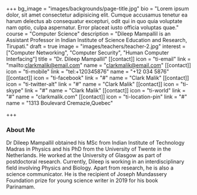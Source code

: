 +++
bg_image = "images/backgrounds/page-title.jpg"
bio = "Lorem ipsum dolor, sit amet consectetur adipisicing elit. Cumque accusamus tenetur ea harum delectus ab consequatur excepturi, odit qui in quo quia voluptate nam optio, culpa aspernatur. Error placeat iusto officia voluptas quae."
course = "Computer Science"
description = "Dileep Mampallil is an Assistant Professor in Indian Institute of Science Education and Research, Tirupati."
draft = true
image = "images/teachers/teacher-2.jpg"
interest = ["Computer Networking", "Computer Security", "Human Computer Interfacing"]
title = "Dr. Dileep Mampallil"
[[contact]]
icon = "ti-email"
link = "mailto:clarkmalik@email.com"
name = "clarkmalik@email.com"
[[contact]]
icon = "ti-mobile"
link = "tel:+120345876"
name = "+12 034 5876"
[[contact]]
icon = "ti-facebook"
link = "#"
name = "Clark Malik"
[[contact]]
icon = "ti-twitter-alt"
link = "#"
name = "Clark Malik"
[[contact]]
icon = "ti-skype"
link = "#"
name = "Clark Malik"
[[contact]]
icon = "ti-world"
link = "#"
name = "clarkmalik.com"
[[contact]]
icon = "ti-location-pin"
link = "#"
name = "1313 Boulevard Cremazie,Quebec"

+++
### About Me

Dr Dileep Mampallil obtained his MSc from Indian Institute of Technology Madras in Physics and his PhD from the University of Twente in the Netherlands. He worked at the University of Glasgow as part of postdoctoral research. Currently, Dileep is working in an interdisciplinary field involving Physics and Biology. Apart from research, he is also a science communicator. He is the recipient of Joseph Mundassery Foundation prize for young science writer in 2019 for his book  
Parinamam.